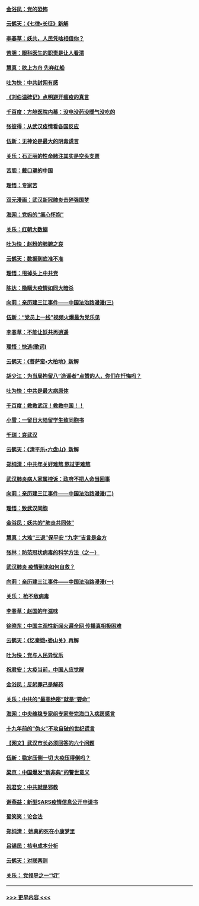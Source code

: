 #### [金浴凤：党的恐怖](../pages/nsc993/n11855849.md?t=02092033) 
#### [云鹤天：《七律▪长征》新解](../pages/nsc993/n11855479.md?t=02092033) 
#### [李春草：妖共，人民凭啥相信你？](../pages/nsc993/n11855196.md?t=02092033) 
#### [苦胆：眼科医生的职责是让人看清](../pages/nsc993/n11853840.md?t=02092033) 
#### [慧真：欲上方舟 先弃红船](../pages/nsc993/n11853483.md?t=02092033) 
#### [吐为快：中共封网有感](../pages/nsc993/n11852575.md?t=02092033) 
#### [《刘伯温碑记》点明避开瘟疫的真言](../pages/nsc993/n11852128.md?t=02092033) 
#### [千百度：方舱医院内幕：没电没药没暖气没吃的](../pages/nsc993/n11850211.md?t=02092033) 
#### [张彼得：从武汉疫情看各国反应](../pages/nsc993/n11850102.md?t=02092033) 
#### [伍新：无神论是最大的阴毒谎言](../pages/nsc993/n11846129.md?t=02092033) 
#### [关乐：石正丽的性命赌注其实是空头支票](../pages/nsc993/n11846109.md?t=02092033) 
#### [苦胆：戴口罩的中国](../pages/nsc993/n11845576.md?t=02092033) 
#### [理悟：专家苦](../pages/nsc993/n11845564.md?t=02092033) 
#### [双元漫画：武汉新冠肺炎击碎强国梦](../pages/nsc993/n11843320.md?t=02092033) 
#### [海网：党妈的“瘟心怀抱”](../pages/nsc993/n11840740.md?t=02092033) 
#### [关乐：红朝大数据](../pages/nsc993/n11840675.md?t=02092033) 
#### [吐为快：赵粉的肺腑之哀](../pages/nsc993/n11840618.md?t=02092033) 
#### [云鹤天：数据到底准不准](../pages/nsc993/n11840325.md?t=02092033) 
#### [理悟：甩掉头上中共党](../pages/nsc993/n11838826.md?t=02092033) 
#### [陈达：隐瞒大疫情如同大暗杀](../pages/nsc993/n11838771.md?t=02092033) 
#### [向莉：亲历建三江事件——中国法治路漫漫(三)](../pages/nsc993/n11831825.md?t=02092033) 
#### [伍新：“党员上一线”视频火爆最为党乐见](../pages/nsc993/n11838200.md?t=02092033) 
#### [李春草：不能让妖共再逍遥](../pages/nsc993/n11838102.md?t=02092033) 
#### [理悟：快逃(歌词)](../pages/nsc993/n11838083.md?t=02092033) 
#### [云鹤天：《菩萨蛮▪大柏地》新解](../pages/nsc993/n11838059.md?t=02092033) 
#### [胡少江：为当局拘留八“造谣者”点赞的人，你们在忏悔吗？](../pages/nsc993/n11836801.md?t=02092033) 
#### [吐为快：中共是最大病原体](../pages/nsc993/n11836748.md?t=02092033) 
#### [千百度：救救武汉！救救中国！！](../pages/nsc993/n11836145.md?t=02092033) 
#### [小雪：一留日大陆留学生致同胞书](../pages/nsc993/n11834624.md?t=02092033) 
#### [千瑞：哀武汉](../pages/nsc993/n11833647.md?t=02092033) 
#### [云鹤天：《清平乐▪六盘山》新解](../pages/nsc993/n11833611.md?t=02092033) 
#### [郑纯清：中共年关好难熬 熬过更难熬](../pages/nsc993/n11833489.md?t=02092033) 
#### [武汉肺炎病人家属控诉：政府不把人命当回事](../pages/nsc993/n11833205.md?t=02092033) 
#### [向莉：亲历建三江事件——中国法治路漫漫(二)](../pages/nsc993/n11829102.md?t=02092033) 
#### [理悟：致武汉同胞](../pages/nsc993/n11831522.md?t=02092033) 
#### [金浴凤：妖共的“肺炎共同体”](../pages/nsc993/n11829448.md?t=02092033) 
#### [慧真：大难“三退”保平安 “九字”吉言是金方](../pages/nsc993/n11829501.md?t=02092033) 
#### [张林：防范冠状病毒的科学方法（之一）](../pages/nsc993/n11828618.md?t=02092033) 
#### [武汉肺炎 疫情到来如何自救？](../pages/nsc993/n11827632.md?t=02092033) 
#### [向莉：亲历建三江事件——中国法治路漫漫(一)](../pages/nsc993/n11827190.md?t=02092033) 
#### [关乐： 枪不敌病毒](../pages/nsc993/n11826746.md?t=02092033) 
#### [李春草：赵国的年滋味](../pages/nsc993/n11826321.md?t=02092033) 
#### [徐晓东：中国主观性新闻火遍全网 传播真相极困难](../pages/nsc993/n11826508.md?t=02092033) 
#### [云鹤天：《忆秦娥▪娄山关》再解](../pages/nsc993/n11824682.md?t=02092033) 
#### [吐为快：党与人民异忧乐](../pages/nsc993/n11824660.md?t=02092033) 
#### [祝君安：大疫当前，中国人应觉醒](../pages/nsc993/n11821946.md?t=02092033) 
#### [金浴凤：反躬罪己是解药](../pages/nsc993/n11820280.md?t=02092033) 
#### [关乐：中共的“最高绝密”就是“要命”](../pages/nsc993/n11816946.md?t=02092033) 
#### [海网：中央维稳专家组专家夸完海口入病房感言](../pages/nsc993/n11815138.md?t=02092033) 
#### [十九年前的“伪火”不攻自破的世纪谎言](../pages/nsc993/n11813238.md?t=02092033) 
#### [【网文】武汉市长必须回答的六个问题](../pages/nsc993/n11813848.md?t=02092033) 
#### [伍新：稳定压倒一切 大疫压得倒吗？](../pages/nsc993/n11812634.md?t=02092033) 
#### [梁京：中国爆发“新非典”的警世意义](../pages/nsc993/n11812554.md?t=02092033) 
#### [祝君安：中共就是邪教](../pages/nsc993/n11812431.md?t=02092033) 
#### [谢燕益：新型SARS疫情信息公开申请书](../pages/nsc993/n11808840.md?t=02092033) 
#### [蜀笑笑：论合法](../pages/nsc993/n11808064.md?t=02092033) 
#### [郑纯清： 她真的死在小康梦里](../pages/nsc993/n11806623.md?t=02092033) 
#### [吕锡民：核电成本分析](../pages/nsc993/n11806284.md?t=02092033) 
#### [云鹤天：对联两则](../pages/nsc993/n11805957.md?t=02092033) 
#### [关乐： 党领导之一“切”](../pages/nsc993/n11804505.md?t=02092033) 

----
#### [ >>> 更早内容 <<< ](../indexes/nsc993-earlier.md)
